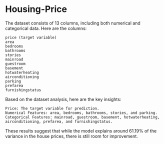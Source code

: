 # Housing-Price

The dataset consists of 13 columns, including both numerical and categorical data. Here are the columns:

    price (target variable)
    area
    bedrooms
    bathrooms
    stories
    mainroad
    guestroom
    basement
    hotwaterheating
    airconditioning
    parking
    prefarea
    furnishingstatus

Based on the dataset analysis, here are the key insights:

    Price: The target variable for prediction.
    Numerical Features: area, bedrooms, bathrooms, stories, and parking.
    Categorical Features: mainroad, guestroom, basement, hotwaterheating, airconditioning, prefarea, and furnishingstatus.

These results suggest that while the model explains around 61.19% of the variance in the house prices, there is still room for improvement.
